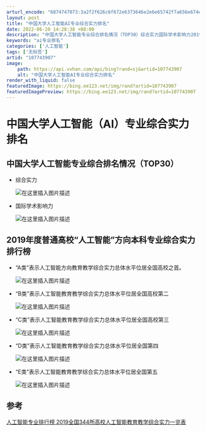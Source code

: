 ```yaml
---
arturl_encode: "6874747073:3a2f2f626c6f672e6373646e2e6e65742f7a656e674e4c502f:61727469636c652f64657461696c732f313037373433393037"
layout: post
title: "中国大学人工智能AI专业综合实力排名"
date: 2022-06-20 14:28:38 +08:00
description: "中国大学人工智能专业综合排名情况（TOP30）综合实力国际学术影响力2019年度普通高校“人工智能”"
keywords: "ai专业排名"
categories: ['人工智能']
tags: ['无标签']
artid: "107743907"
image:
    path: https://api.vvhan.com/api/bing?rand=sj&artid=107743907
    alt: "中国大学人工智能AI专业综合实力排名"
render_with_liquid: false
featuredImage: https://bing.ee123.net/img/rand?artid=107743907
featuredImagePreview: https://bing.ee123.net/img/rand?artid=107743907
---
```


# 中国大学人工智能（AI）专业综合实力排名

## 中国大学人工智能专业综合排名情况（TOP30）

* 综合实力
    
  ![在这里插入图片描述](https://i-blog.csdnimg.cn/blog_migrate/86fff6225f468f3cbbfad719b30e163f.png)
* 国际学术影响力
    
  ![在这里插入图片描述](https://i-blog.csdnimg.cn/blog_migrate/336a3f96c31cc75842aee426f45d953b.png)

## 2019年度普通高校“人工智能”方向本科专业综合实力排行榜

* “A类”表示人工智能方向教育教学综合实力总体水平位居全国高校之首。
    
  ![在这里插入图片描述](https://i-blog.csdnimg.cn/blog_migrate/6a9d2448390ec8ae9214d645fc77028c.png)
* “B类”表示人工智能教育教学综合实力总体水平位居全国高校第二
    
  ![在这里插入图片描述](https://i-blog.csdnimg.cn/blog_migrate/5d532753f8ed09c43d0ef79c03f4d2a2.png)
* “C类”表示人工智能教育教学综合实力总体水平位居全国高校第三
    
  ![在这里插入图片描述](https://i-blog.csdnimg.cn/blog_migrate/c2cb3706120fcd39797fee2de587fb5a.png)
* “D类”表示人工智能教育教学综合实力总体水平位居全国第四
    
  ![在这里插入图片描述](https://i-blog.csdnimg.cn/blog_migrate/f9f490a67be792383f2521016ae3ced6.png)
* “E类”表示人工智能教育教学综合实力总体水平位居全国第五

  ![在这里插入图片描述](https://i-blog.csdnimg.cn/blog_migrate/e4299826e24602154ff28ceeaafe4c9b.png)

## 参考

[人工智能专业排行榜 2019全国344所高校人工智能教育教学综合实力一览表](https://mp.weixin.qq.com/s/62Po4r8SaLbvZMUD1_QSxA)